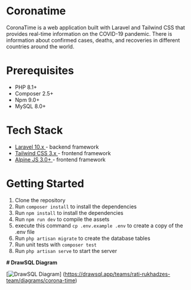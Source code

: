 # **Coronatime**

CoronaTime is a web application built with Laravel and Tailwind CSS that provides real-time information on the COVID-19
pandemic.
There is information about confirmed cases, deaths, and recoveries in different countries around the world.

# **Prerequisites**

- PHP 8.1+
- Composer 2.5+
- Npm 9.0+
- MySQL 8.0+

# **Tech Stack**

- [Laravel 10.x ](https://laravel.com/docs/10.x/installation) - backend framework
- [Tailwind CSS 3.x ](https://v2.tailwindcss.com/docs) - frontend framework
- [Alpine JS 3.0+ ](https://alpinejs.dev/start-here)- frontend framework

# **Getting Started**

1. Clone the repository
2. Run `composer install` to install the dependencies
3. Run `npm install` to install the dependencies
4. Run `npm run dev` to compile the assets
5. execute this command `cp .env.example .env` to create a copy of the .env file
6. Run `php artisan migrate` to create the database tables
7. Run unit tests with `composer test`
8. Run `php artisan serve` to start the server

**# DrawSQL Diagram**

[![DrawSQL Diagram](https://drawsql.app/teams/rati-rukhadzes-team/diagrams/corona-time)]
(https://drawsql.app/teams/rati-rukhadzes-team/diagrams/corona-time)
